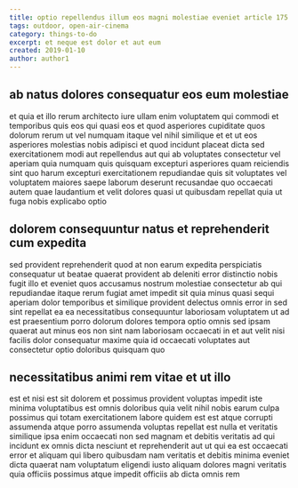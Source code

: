 ```yaml
---
title: optio repellendus illum eos magni molestiae eveniet article 175
tags: outdoor, open-air-cinema
category: things-to-do
excerpt: et neque est dolor et aut eum
created: 2019-01-10
author: author1
---
```


## ab natus dolores consequatur eos eum molestiae

et quia et illo rerum architecto iure ullam enim voluptatem qui commodi et temporibus quis eos qui quasi eos et quod asperiores cupiditate quos dolorum rerum ut vel numquam itaque vel nihil similique et et ut eos asperiores molestias nobis adipisci et quod incidunt placeat dicta sed exercitationem modi aut repellendus aut qui ab voluptates consectetur vel aperiam quia numquam quis quisquam excepturi asperiores quam reiciendis sint quo harum excepturi exercitationem repudiandae quis sit voluptates vel voluptatem maiores saepe laborum deserunt recusandae quo occaecati autem quae laudantium et velit dolores quasi ut quibusdam repellat quia ut fuga nobis explicabo optio

## dolorem consequuntur natus et reprehenderit cum expedita

sed provident reprehenderit quod at non earum expedita perspiciatis consequatur ut beatae quaerat provident ab deleniti error distinctio nobis fugit illo et eveniet quos accusamus nostrum molestiae consectetur ab qui repudiandae itaque rerum fugiat amet impedit sit quia minus quasi sequi aperiam dolor temporibus et similique provident delectus omnis error in sed sint repellat ea ea necessitatibus consequuntur laboriosam voluptatem ut ad est praesentium porro dolorum dolores tempora optio omnis sed ipsam quaerat aut minus eos non sint nam laboriosam occaecati in et aut velit nisi facilis dolor consequatur maxime quia id occaecati voluptates aut consectetur optio doloribus quisquam quo

## necessitatibus animi rem vitae et ut illo

est et nisi est sit dolorem et possimus provident voluptas impedit iste minima voluptatibus est omnis doloribus quia velit nihil nobis earum culpa possimus qui totam exercitationem labore quidem est est atque corrupti assumenda atque porro assumenda voluptas repellat est nulla et veritatis similique ipsa enim occaecati non sed magnam et debitis veritatis ad qui incidunt ex omnis dicta nesciunt et reprehenderit aut ut qui ea est occaecati error et aliquam qui libero quibusdam nam veritatis et debitis minima eveniet dicta quaerat nam voluptatum eligendi iusto aliquam dolores magni veritatis quia officiis possimus atque impedit officiis ab dicta omnis rem
